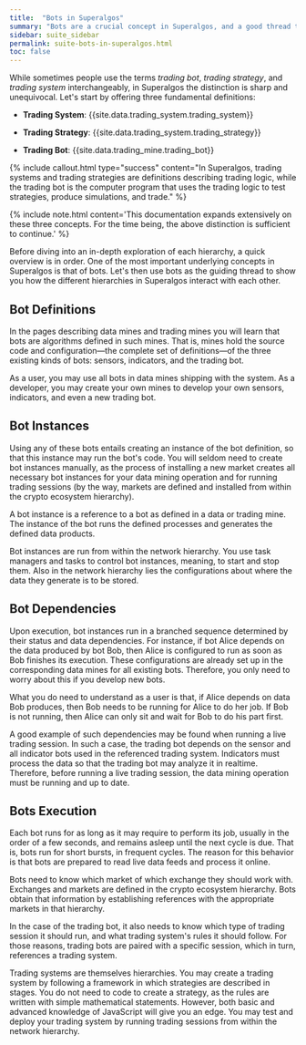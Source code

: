 ```yaml
---
title:  "Bots in Superalgos"
summary: "Bots are a crucial concept in Superalgos, and a good thread to explain how hierarchies interact with each other."
sidebar: suite_sidebar
permalink: suite-bots-in-superalgos.html
toc: false
---
```


While sometimes people use the terms *trading bot*, *trading strategy*, and *trading system* interchangeably, in Superalgos the distinction is sharp and unequivocal. Let's start by offering three fundamental definitions:

* **Trading System**: {{site.data.trading_system.trading_system}}

* **Trading Strategy**: {{site.data.trading_system.trading_strategy}}

* **Trading Bot**: {{site.data.trading_mine.trading_bot}}

{% include callout.html type="success" content="In Superalgos, trading systems and trading strategies are definitions describing trading logic, while the trading bot is the computer program that uses the trading logic to test strategies, produce simulations, and trade." %}

{% include note.html content='This documentation expands extensively on these three concepts. For the time being, the above distinction is sufficient to continue.' %}

Before diving into an in-depth exploration of each hierarchy, a quick overview is in order. One of the most important underlying concepts in Superalgos is that of bots. Let's then use bots as the guiding thread to show you how the different hierarchies in Superalgos interact with each other.

## Bot Definitions

In the pages describing <a data-toggle="tooltip" data-original-title="{{site.data.data_mine.data_mine}}">data mines</a> and <a data-toggle="tooltip" data-original-title="{{site.data.trading_mine.trading_mine}}">trading mines</a> you will learn that bots are algorithms defined in such mines. That is, mines hold the source code and configuration&mdash;the complete set of definitions&mdash;of the three existing kinds of bots: <a data-toggle="tooltip" data-original-title="{{site.data.concepts.sensor_bot}}">sensors</a>, <a data-toggle="tooltip" data-original-title="{{site.data.concepts.indicator_bot}}">indicators</a>, and the <a data-toggle="tooltip" data-original-title="{{site.data.concepts.trading_bot}}">trading bot</a>. 

As a user, you may use all bots in data mines shipping with the system. As a developer, you may create your own mines to develop your own sensors, indicators, and even a new trading bot.

## Bot Instances

Using any of these bots entails creating an instance of the bot definition, so that this instance may run the bot's code. You will seldom need to create bot instances manually, as the process of installing a new <a data-toggle="tooltip" data-original-title="{{site.data.crypto_ecosystem.market}}">market</a> creates all necessary bot instances for your <a data-toggle="tooltip" data-original-title="{{site.data.network.data_mining}}">data mining</a> operation and for running <a data-toggle="tooltip" data-original-title="{{site.data.concepts.session}}">trading sessions</a> (by the way, markets are defined and installed from within the <a data-toggle="tooltip" data-original-title="{{site.data.crypto_ecosystem.crypto_ecosystem}}">crypto ecosystem</a> hierarchy).

A bot instance is a reference to a bot as defined in a data or trading mine. The instance of the bot runs the defined <a data-toggle="tooltip" data-original-title="{{site.data.concepts.process}}">processes</a> and generates the defined <a data-toggle="tooltip" data-original-title="{{site.data.concepts.data_product}}">data products</a>.

Bot instances are run from within the <a data-toggle="tooltip" data-original-title="{{site.data.network.network}}">network</a> hierarchy. You use <a data-toggle="tooltip" data-original-title="{{site.data.network.task_manager}}">task managers</a> and <a data-toggle="tooltip" data-original-title="{{site.data.network.task}}">tasks</a> to control bot instances, meaning, to start and stop them. Also in the network hierarchy lies the configurations about where the data they generate is to be stored.

## Bot Dependencies

Upon execution, bot instances run in a branched sequence determined by their <a data-toggle="tooltip" data-original-title="{{site.data.data_mine.status_dependency}}">status</a> and <a data-toggle="tooltip" data-original-title="{{site.data.data_mine.data_dependency}}">data dependencies</a>. For instance, if bot Alice depends on the data produced by bot Bob, then Alice is configured to run as soon as Bob finishes its execution. These configurations are already set up in the corresponding data mines for all existing bots. Therefore, you only need to worry about this if you develop new bots.

What you do need to understand as a user is that, if Alice depends on data Bob produces, then Bob needs to be running for Alice to do her job. If Bob is not running, then Alice can only sit and wait for Bob to do his part first.

A good example of such dependencies may be found when running a live trading session. In such a case, the trading bot depends on the sensor and all indicator bots used in the referenced <a data-toggle='tooltip' data-original-title='{{site.data.trading_system.trading_system}}'>trading system</a>. Indicators must process the data so that the trading bot may analyze it in realtime. Therefore, before running a live trading session, the data mining operation must be running and up to date.

## Bots Execution

Each bot runs for as long as it may require to perform its job, usually in the order of a few seconds, and remains asleep until the next cycle is due. That is, bots run for short bursts, in frequent cycles. The reason for this behavior is that bots are prepared to read live data feeds and process it online.

Bots need to know which market of which <a data-toggle="tooltip" data-original-title="{{site.data.crypto_ecosystem.crypto_exchange}}">exchange</a> they should work with. Exchanges and markets are defined in the <a data-toggle="tooltip" data-original-title="{{site.data.crypto_ecosystem.crypto_ecosystem}}">crypto ecosystem</a> hierarchy. Bots obtain that information by establishing <a data-toggle="tooltip" data-original-title="{{site.data.concepts.reference}}">references</a> with the appropriate markets in that hierarchy.

In the case of the trading bot, it also needs to know which type of <a data-toggle="tooltip" data-original-title="{{site.data.concepts.session}}">trading session</a> it should run, and what <a data-toggle="tooltip" data-original-title="{{site.data.trading_system.trading_system}}">trading system's</a> rules it should follow. For those reasons, trading bots are paired with a specific session, which in turn, <a data-toggle="tooltip" data-original-title="{{site.data.concepts.reference}}">references</a> a trading system.

Trading systems are themselves hierarchies. You may create a trading system by following a framework in which <a data-toggle="tooltip" data-original-title="{{site.data.trading_system.trading_strategy}}">strategies</a> are described in stages. You do not need to code to create a strategy, as the rules are written with simple mathematical statements. However, both basic and advanced knowledge of JavaScript will give you an edge. You may test and deploy your trading system by running trading sessions from within the network hierarchy.
